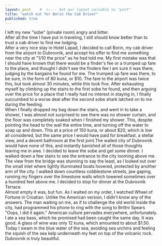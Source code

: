 ```yaml
---
layout: post    #  <---- Set our layout variable to "post"
title: "watch out for Borin the Cab Driver"  
published: true
---
```


I left my new "sobe" (private room) angry and bitter.  
After all the time I have put in traveling, I still should 
know better than to trust a cab driver to find me lodging.  
After a very nice stay in Hotel Lapad, I decided to call 
Borin, my cab driver from the airport to Dubrovnik, and 
accept his offer to find me something near the city 
at "1/10 the price" as he had told me.  My first mistake 
was that I should have known that there would be a finder's 
fee or a trumped up fare to the place, and thought I didn't 
see the finders fee I am sure it was there, judging by the 
bargains he found for me.  The trumped up fare was there, 
to be sure, in the form of 80 kuna, or $10.  The fare to 
the airport was twice this, but took almost 30 minutes, 
while this took five.  After exhausting myself by climbing 
up the stairs to the first sobe he found, and then arguing 
over the price for a place that I really had no interest in 
staying in, I finally succumbed to a worse deal after the 
second sobe shark latched on to me during the feeding.  
When I finally dropped my bag down the stairs, and went in 
to take a shower, I was almost not surprised to see there 
was no shower curtain, and the floor was completely soaked 
when I finished my shower.  This, despite pointing the head 
to the wall the entire time, and turning off the water to 
soap up and down.  This at a price of 150 kuna, or about 
$20, which is low all considered, but the same price I 
would have paid for breakfast, a stellar view, and a decent 
bathroom at the first joint.The walled city of Dubrovnik would have none of this, and 
instantly banished all of those thoughts leaving me in 
awe.  I decided to leave the sobe and get some dinner.  I 
walked down a few stairs to see the entrance to the city 
looming above me.  The view from the bridge was stunning to 
say the least, as I looked out over the small inlet where 
lightly illuminated boats hovered, protected by another arm 
of the city.  I walked down countless cobblestone streets, 
jaw gaping, running my fingers over the limestone walls 
which towered sometimes over a hundred feet above me.  I decided to stop for dinner at the Dubrovnik Terrace.  
Almost empty it was, but fun.  As I waited on my order, I 
watched Wheel of Fortune in Croatian.  Unlike the American 
version, I didn't know any of the answers.  The man waiting 
on me, as if to challenge the old world inside the city, 
had programmed his phone to ring with the song to Brittni 
Spears "Oops, I did it again."  American culture pervades 
everywhere, unfortunately.  I ate a sea bass, which he 
promised had been caught the same day.  It was good.  A 
glass of wine was only 12 kuna, which amounted to about 
$1.50.  Today I swam in the blue water of the sea, avoiding sea 
urchins and feeling the squish of the sea kelp underneath 
my feet on top of the volcanic rock.  Dubrovnik is truly 
beautiful.
